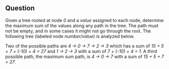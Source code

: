 ## Question

Given a tree rooted at node _0_ and a _value_ assigned to each node, determine the maximum sum of the values along any path in the tree. The path must not be empty, and in some cases it might not go through the root. The following tree (labeled node _number/value_) is analyzed below.

<!-- TODO Add a image -->

Two of the possible paths are _4 -> 0 -> 7 -> 2 -> 3_ which has a sum of _15 + 5 + 7 + (-10) + 4 = 27_ and _1 -> 2 -> 3_ with a sum of _7 + (-10) + 4 =
1_. A third possible path, the maximum sum path, is _4 -> 0 -> 7_ with a sum of _15 + 5 + 7 = 27_.